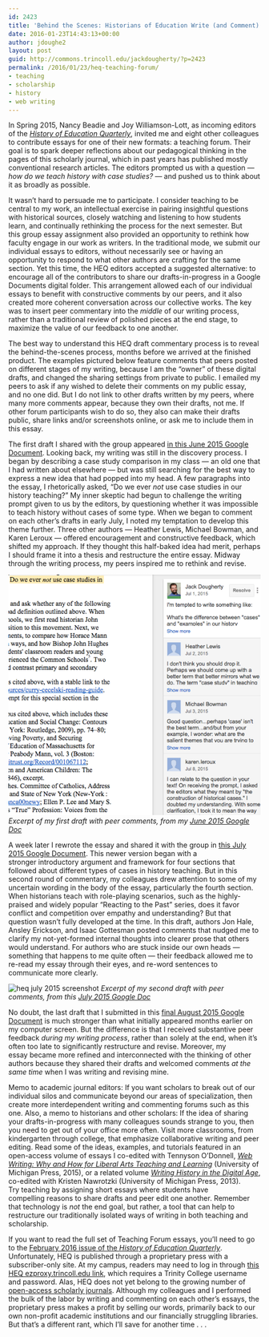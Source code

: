 ```yaml
---
id: 2423
title: 'Behind the Scenes: Historians of Education Write (and Comment) on our Teaching'
date: 2016-01-23T14:43:13+00:00
author: jdoughe2
layout: post
guid: http://commons.trincoll.edu/jackdougherty/?p=2423
permalink: /2016/01/23/heq-teaching-forum/
- teaching
- scholarship
- history
- web writing
---
```

In Spring 2015, Nancy Beadie and Joy Williamson-Lott, as incoming editors of the _[History of Education Quarterly](http://onlinelibrary.wiley.com/journal/10.1111/(ISSN)1748-5959)_, invited me and eight other colleagues to contribute essays for one of their new formats: a teaching forum. Their goal is to spark deeper reflections about our pedagogical thinking in the pages of this scholarly journal, which in past years has published mostly conventional research articles. The editors prompted us with a question &#8212; _how do we teach history with case studies?_ &#8212; and pushed us to think about it as broadly as possible.

It wasn&#8217;t hard to persuade me to participate. I consider teaching to be central to my work, an intellectual exercise in pairing insightful questions with historical sources, closely watching and listening to how students learn, and continually rethinking the process for the next semester. But this group essay assignment also provided an opportunity to rethink how faculty engage in our work as writers. In the traditional mode, we submit our individual essays to editors, without necessarily see or having an opportunity to respond to what other authors are crafting for the same section. Yet this time, the HEQ editors accepted a suggested alternative: to encourage all of the contributors to share our drafts-in-progress in a Google Documents digital folder. This arrangement allowed each of our individual essays to benefit with constructive comments by our peers, and it also created more coherent conversation across our collective works. The key was to insert peer commentary into the _middle_ of our writing process, rather than a traditional review of polished pieces at the end stage, to maximize the value of our feedback to one another.

The best way to understand this HEQ draft commentary process is to reveal the behind-the-scenes process, months before we arrived at the finished product. The examples pictured below feature comments that peers posted on different stages of my writing, because I am the &#8220;owner&#8221; of these digital drafts, and changed the sharing settings from private to public. I emailed my peers to ask if any wished to delete their comments on my public essay, and no one did. But I do not link to other drafts written by my peers, where many more comments appear, because they own their drafts, not me. If other forum participants wish to do so, they also can make their drafts public, share links and/or screenshots online, or ask me to include them in this essay.

The first draft I shared with the group appeared [in this June 2015 Google Document](https://docs.google.com/document/d/10B7u3QQYZdPtE8I_jgU-U1llTjS3ONNA6msZVOZGCLI/edit). Looking back, my writing was still in the discovery process. I began by describing a case study comparison in my class &#8212; an old one that I had written about elsewhere &#8212; but was still searching for the best way to express a new idea that had popped into my head. A few paragraphs into the essay, I rhetorically asked, &#8220;Do we ever _not_ use case studies in our history teaching?&#8221; My inner skeptic had begun to challenge the writing prompt given to us by the editors, by questioning whether it was impossible to teach history without cases of some type. When we began to comment on each other&#8217;s drafts in early July, I noted my temptation to develop this theme further. Three other authors &#8212; Heather Lewis, Michael Bowman, and Karen Leroux &#8212; offered encouragement and constructive feedback, which shifted my approach. If they thought this half-baked idea had merit, perhaps I should frame it into a thesis and restructure the entire essay. Midway through the writing process, my peers inspired me to rethink and revise.

![heq june 2015 screenshot](/images/2016/Dougherty-HEQ-2015June.png)
*Excerpt of my first draft with peer comments, from my [June 2015 Google Doc](https://docs.google.com/document/d/10B7u3QQYZdPtE8I_jgU-U1llTjS3ONNA6msZVOZGCLI/edit)*

A week later I rewrote the essay and shared it with the group in [this July 2015 Google Document](https://docs.google.com/document/d/183IX1ZtCfaj6LHJWQt7cJIVxE-kPGhScimhQyAGzsK8/edit). This newer version began with a stronger introductory argument and framework for four sections that followed about different types of cases in history teaching. But in this second round of commentary, my colleagues drew attention to some of my uncertain wording in the body of the essay, particularly the fourth section. When historians teach with role-playing scenarios, such as the highly-praised and widely popular &#8220;Reacting to the Past&#8221; series, does it favor conflict and competition over empathy and understanding? But that question wasn&#8217;t fully developed at the time. In this draft, authors Jon Hale, Ansley Erickson, and Isaac Gottesman posted comments that nudged me to clarify my not-yet-formed internal thoughts into clearer prose that others would understand. For authors who are stuck inside our own heads &#8212; something that happens to me quite often &#8212; their feedback allowed me to re-read my essay through their eyes, and re-word sentences to communicate more clearly.

![heq july 2015 screenshot](2016/Dougherty-HEQ-2015July.png)
*Excerpt of my second draft with peer comments, from this [July 2015 Google Doc](https://docs.google.com/document/d/183IX1ZtCfaj6LHJWQt7cJIVxE-kPGhScimhQyAGzsK8/edit)*

No doubt, the last draft that I submitted in this [final August 2015 Google Document](https://docs.google.com/document/d/1u3A5JNGKJL2ZRy5DqPknXfoXwpNsMeeWrtWgM3jsWCI/edit) is much stronger than what initially appeared months earlier on my computer screen. But the difference is that I received substantive peer feedback _during my writing process_, rather than solely at the end, when it&#8217;s often too late to significantly restructure and revise. Moreover, my essay became more refined and interconnected with the thinking of other authors because they shared their drafts and welcomed comments _at the same time_ when I was writing and revising mine.

Memo to academic journal editors: If you want scholars to break out of our individual silos and communicate beyond our areas of specialization, then create more interdependent writing and commenting forums such as this one. Also, a memo to historians and other scholars: If the idea of sharing your drafts-in-progress with many colleagues sounds strange to you, then you need to get out of your office more often. Visit more classrooms, from kindergarten through college, that emphasize collaborative writing and peer editing. Read some of the ideas, examples, and tutorials featured in an open-access volume of essays I co-edited with Tennyson O&#8217;Donnell, _[Web Writing: Why and How for Liberal Arts Teaching and Learning](http://webwriting.trincoll.edu)_ (University of Michigan Press, 2015), or a related volume _[Writing History in the Digital Age](http://writinghistory.trincoll.edu)_, co-edited with Kristen Nawrotzki (University of Michigan Press, 2013). Try teaching by assigning short essays where students have compelling reasons to share drafts and peer edit one another. Remember that technology is _not_ the end goal, but rather, a tool that can help to restructure our traditionally isolated ways of writing in both teaching and scholarship.

If you want to read the full set of Teaching Forum essays, you&#8217;ll need to go to the [February 2016 issue of the _History of Education Quarterly_](http://onlinelibrary.wiley.com/doi/10.1111/hoeq.2016.56.issue-1/issuetoc). Unfortunately, HEQ is published through a proprietary press with a subscriber-only site. At my campus, readers may need to log in through [this HEQ ezproxy.trincoll.edu link](http://onlinelibrary.wiley.com.ezproxy.trincoll.edu/doi/10.1111/hoeq.2016.56.issue-1/issuetoc), which requires a Trinity College username and password. Alas, HEQ does not yet belong to the growing number of [open-access scholarly journals](https://doaj.org/). Although my colleagues and I performed the bulk of the labor by writing and commenting on each other&#8217;s essays, the proprietary press makes a profit by selling our words, primarily back to our own non-profit academic institutions and our financially struggling libraries. But that&#8217;s a different rant, which I&#8217;ll save for another time . . .
